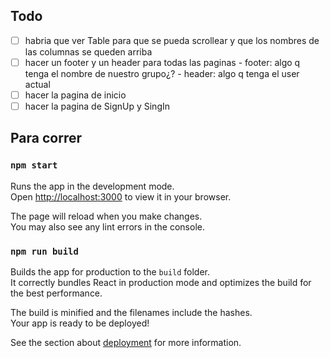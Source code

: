 ## Todo

- [ ] habria que ver Table para que se pueda scrollear y que los nombres de las columnas se queden arriba
- [ ] hacer un footer y un header para todas las paginas
      - footer: algo q tenga el nombre de nuestro grupo¿?
      - header: algo q tenga el user actual
- [ ] hacer la pagina de inicio
- [ ] hacer la pagina de SignUp y SingIn

## Para correr
### `npm start`

Runs the app in the development mode.\
Open [http://localhost:3000](http://localhost:3000) to view it in your browser.

The page will reload when you make changes.\
You may also see any lint errors in the console.

### `npm run build`

Builds the app for production to the `build` folder.\
It correctly bundles React in production mode and optimizes the build for the best performance.

The build is minified and the filenames include the hashes.\
Your app is ready to be deployed!

See the section about [deployment](https://facebook.github.io/create-react-app/docs/deployment) for more information.

